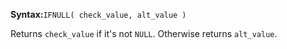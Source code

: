**Syntax:**`IFNULL( check_value, alt_value )`

Returns `check_value` if it's not `NULL`. Otherwise returns `alt_value`.